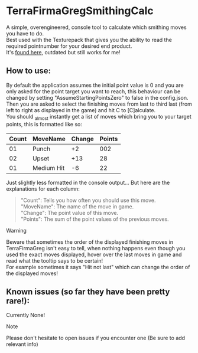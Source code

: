 # TerraFirmaGregSmithingCalc

A simple, overengineered, console tool to calculate which smithing moves you have to do.\
Best used with the Texturepack that gives you the ability to read the required pointnumber for your desired end product.\
It's [found here](https://www.curseforge.com/minecraft/texture-packs/tfc-anvil-helper), outdated but still works for me!

## How to use:
By default the application assumes the initial point value is 0 and you are only asked for the point target you want to reach, this behaviour can be changed by setting "AssumeStartingPointsZero" to false in the config.json.\
Then you are asked to select the finishing moves from last to third last (from left to right as displayed in the game) and hit C to \[C\]alculate.\
You should <sub>almost</sub> instantly get a list of moves which bring you to your target points, this is formatted like so:


|Count|MoveName   |Change|Points|
|-----|-----------|------|------|
| 01  | Punch     | +2   | 002  |
| 02  | Upset     | +13  | 28   |
| 01  | Medium Hit| -6   | 22   |

Just slightly less formatted in the console output... But here are the explanations for each column:
> "Count": Tells you how often you should use this move.\
> "MoveName": The name of the move in game.\
> "Change": The point value of this move.\
> "Points": The sum of the point values of the previous moves.

> [!WARNING]
> Beware that sometimes the order of the displayed finishing moves in TerraFirmaGreg isn't easy to tell, when nothing happens even though you used the exact moves displayed, hover over the last moves in game and read what the tooltip says to be certain!\
> For example sometimes it says "Hit not last" which can change the order of the displayed moves!

## Known issues (so far they have been pretty rare!):
Currently None!

> [!NOTE]
> Please don't hesitate to open issues if you encounter one (Be sure to add relevant info)
